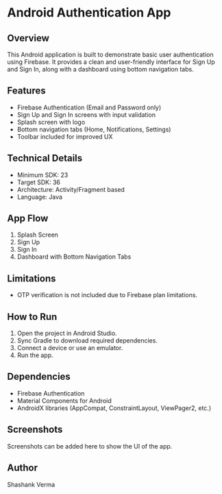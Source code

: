 # Android Authentication App

## Overview
This Android application is built to demonstrate basic user authentication using Firebase. It provides a clean and user-friendly interface for Sign Up and Sign In, along with a dashboard using bottom navigation tabs.

## Features
- Firebase Authentication (Email and Password only)
- Sign Up and Sign In screens with input validation
- Splash screen with logo
- Bottom navigation tabs (Home, Notifications, Settings)
- Toolbar included for improved UX

## Technical Details
- Minimum SDK: 23
- Target SDK: 36
- Architecture: Activity/Fragment based
- Language: Java

## App Flow
1. Splash Screen
2. Sign Up
3. Sign In
4. Dashboard with Bottom Navigation Tabs

## Limitations
- OTP verification is not included due to Firebase plan limitations.

## How to Run
1. Open the project in Android Studio.
2. Sync Gradle to download required dependencies.
3. Connect a device or use an emulator.
4. Run the app.

## Dependencies
- Firebase Authentication
- Material Components for Android
- AndroidX libraries (AppCompat, ConstraintLayout, ViewPager2, etc.)

## Screenshots
Screenshots can be added here to show the UI of the app.

## Author
Shashank Verma
